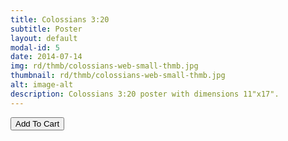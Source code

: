 ```yaml
---
title: Colossians 3:20
subtitle: Poster
layout: default
modal-id: 5
date: 2014-07-14
img: rd/thmb/colossians-web-small-thmb.jpg
thumbnail: rd/thmb/colossians-web-small-thmb.jpg
alt: image-alt
description: Colossians 3:20 poster with dimensions 11"x17".
---
```



<button
    type="button"
    class="snipcart-add-item btn btn-default"
    data-dismiss="modal"
    data-item-id="5"
    data-item-name="Colossians 3:20"
    data-item-price="30.00"
    data-item-weight="20"
    data-item-url="/"
    data-item-image="/img/rd/sthmb/colossians-web-small-sthmb.jpg"
    data-item-description="Poster Print">
        Add To Cart
</button>
